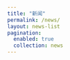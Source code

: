 ```yaml
---
title: "新闻"
permalink: /news/
layout: news-list
pagination:
  enabled: true
  collection: news
---
```

